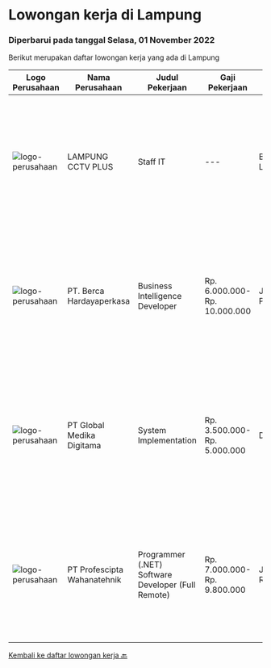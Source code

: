 
  # Lowongan kerja di Lampung

  ### Diperbarui pada tanggal Selasa, 01 November 2022

  Berikut merupakan daftar lowongan kerja yang ada di Lampung

  |Logo Perusahaan | Nama Perusahaan | Judul Pekerjaan | Gaji Pekerjaan | Lokasi | Deskripsi | Tanggal diunggah | Pranala |
  | -------------- | --------------- | --------------- | --------- | --------- | -------------- | ------- | ----------- |
  |![logo-perusahaan](https://i.ibb.co/sqvTCh9/112815900-stock-vector-no-image-available-icon-flat-vector.webp)|LAMPUNG CCTV PLUS|Staff IT|---|Bandar Lampung|Kualifikasi Pekerjaan Usia maksimal 30 tahun Pendidikan minimal S1 Memiliki kendaraan pribadi ( motor dan SIM C) Memiliki pengalaman yang relevan...|Selasa, 25 Oktober 2022|https://www.jobstreet.co.id/id/job/staff-it-4080026?token=0~d11c6c4a-f309-4041-adb2-ea2296906b58&sectionRank=1&jobId=jobstreet-id-job-4080026|
|![logo-perusahaan](https://image-service-cdn.seek.com.au/6a76252207cfed561e664c874d4631f4aefd8409/ee4dce1061f3f616224767ad58cb2fc751b8d2dc)|PT. Berca Hardayaperkasa|Business Intelligence Developer|Rp. 6.000.000-Rp. 10.000.000|Jakarta Pusat|Job Description: Spearheaded business intelligence team to provide data driven solution for business problem Responsible to be internal consulant for...|Jumat, 28 Oktober 2022|https://www.jobstreet.co.id/id/job/business-intelligence-developer-4073271?token=0~d11c6c4a-f309-4041-adb2-ea2296906b58&sectionRank=2&jobId=jobstreet-id-job-4073271|
|![logo-perusahaan](https://image-service-cdn.seek.com.au/4b282eaf2c65d61f8532d8ff00b352f8e7d77e7d/ee4dce1061f3f616224767ad58cb2fc751b8d2dc)|PT Global Medika Digitama|System Implementation|Rp. 3.500.000-Rp. 5.000.000|Denpasar|Syarat Kualifikasi Memiliki kemampuan komunikasi interpersonal yang baik Mampu bekerja secara multitasking &amp; manajemen waktu yang efisien Mampu...|Senin, 17 Oktober 2022|https://www.jobstreet.co.id/id/job/system-implementation-4069702?token=0~d11c6c4a-f309-4041-adb2-ea2296906b58&sectionRank=3&jobId=jobstreet-id-job-4069702|
|![logo-perusahaan](https://image-service-cdn.seek.com.au/bef80762c5f9584e231217c627ef6f9366387b73/ee4dce1061f3f616224767ad58cb2fc751b8d2dc)|PT Profescipta Wahanatehnik|Programmer (.NET)  Software Developer (Full Remote)|Rp. 7.000.000-Rp. 9.800.000|Jakarta Raya|Responsibilities : Full Remote. Any candidates across Indonesia are welcome, Develop efficient code based on Functional requirements from business...|Selasa, 18 Oktober 2022|https://www.jobstreet.co.id/id/job/programmer-.net-software-developer-full-remote-4070990?token=0~d11c6c4a-f309-4041-adb2-ea2296906b58&sectionRank=4&jobId=jobstreet-id-job-4070990|


  [Kembali ke daftar lowongan kerja 🔙](../README.md#daftar-lowongan-kerja)
  